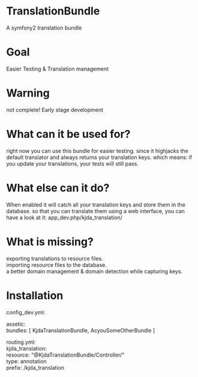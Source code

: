 TranslationBundle
=================

A symfony2 translation bundle 

Goal
====
 Easier Testing &amp; Translation management

Warning
=======
not complete! Early stage development 

What can it be used for?
=======================
right now you can use this bundle for easier testing. since it highjacks the default translator and always returns your translation keys. which means: if you update your translations, your tests will still pass.

What else can it do?
===================
When enabled it will catch all your translation keys and store them in the database. so that you can translate them using a web interface, you can have a look at it:  app_dev.php/kjda_translation/


What is missing?
===============
exporting translations to resource files.  
importing resource files to the database.  
a better domain management & domain detection while capturing keys.  

Installation
============

config_dev.yml:    

assetic:   
    bundles:        [ KjdaTranslationBundle, AcyouSomeOtherBundle ]  


routing.yml:  
kjda_translation:  
    resource: "@KjdaTranslationBundle/Controller/"  
    type:     annotation  
    prefix:   /kjda_translation  
